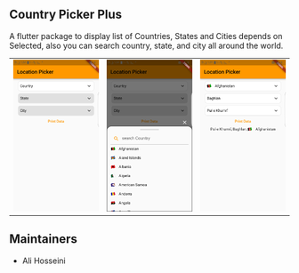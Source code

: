 ## Country Picker Plus
 A flutter package to display list of Countries, States and Cities depends on Selected, also you can search country, state, and city all around the world.

 <div style="text-align:center">
<table>
<tr>
<td><img src="assets/images/1.png" alt="image 1" width="240"/></td>
<td><img src="assets/images/2.png"  alt="image 2" width="240"/></td>
<td><img src="assets/images/3.png"  alt="image 2" width="240"/></td>

</tr>
</table>
</div>

## Maintainers
* Ali Hosseini
